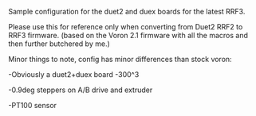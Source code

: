 Sample configuration for the duet2 and duex boards for the latest RRF3.

Please use this for reference only when converting from Duet2 RRF2 to RRF3 firmware. (based on the Voron 2.1 firmware with all the macros and then further butchered by me.)

Minor things to note, config has minor differences than stock voron:

-Obviously a duet2+duex board -300^3

-0.9deg steppers on A/B drive and extruder

-PT100 sensor
